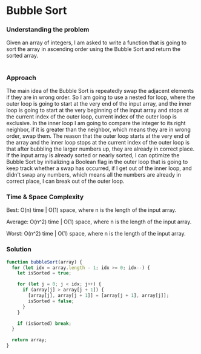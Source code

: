 # Bubble Sort

### Understanding the problem

Given an array of integers, I am asked to write a function that is going to sort the array in ascending order using the Bubble Sort and return the sorted array.

#

### Approach

The main idea of the Bubble Sort is repeatedly swap the adjacent elements if they are in wrong order. So I am going to use a nested for loop, where the outer loop is going to start at the very end of the input array, and the inner loop is going to start at the very beginning of the input array and stops at the current index of the outer loop, current index of the outer loop is exclusive. In the inner loop I am going to compare the integer to its right neighbor, if it is greater than the neighbor, which means they are in wrong order, swap them. The reason that the outer loop starts at the very end of the array and the inner loop stops at the current index of the outer loop is that after bubbling the larger numbers up, they are already in correct place. If the input array is already sorted or nearly sorted, I can optimize the Bubble Sort by initializing a Boolean flag in the outer loop that is going to keep track whether a swap has occurred, if I get out of the inner loop, and didn't swap any numbers, which means all the numbers are already in correct place, I can break out of the outer loop.

### Time & Space Complexity

Best: O(n) time | O(1) space, where n is the length of the input array.

Average: O(n^2) time | O(1) space, where n is the length of the input array.

Worst: O(n^2) time | O(1) space, where n is the length of the input array.

### Solution

```js
function bubbleSort(array) {
  for (let idx = array.length - 1; idx >= 0; idx--) {
    let isSorted = true;

    for (let j = 0; j < idx; j++) {
      if (array[j] > array[j + 1]) {
        [array[j], array[j + 1]] = [array[j + 1], array[j]];
        isSorted = false;
      }
    }

    if (isSorted) break;
  }

  return array;
}
```
